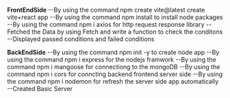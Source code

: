 **FrontEndSide**
--By using the command npm create vite@latest create vite+react app
--By using the command npm install to install node packages
--By using the command npm i axios for http request response library
--Fetched the Data by using Fetch and write a function to check the conditons
--Displayed passed conditions and failed conditions

**BackEndSide**
--By using the command npm init -y to create node app
--By using the command npm i express for the nodejs framwork
--By using the command npm i mangoose for connectiong to the mongoDB
--By using the command npm i cors for conncting backend frontend server side
--By using the command npm i nodemon for refresh the server side app automatically  
--Created Basic Server
